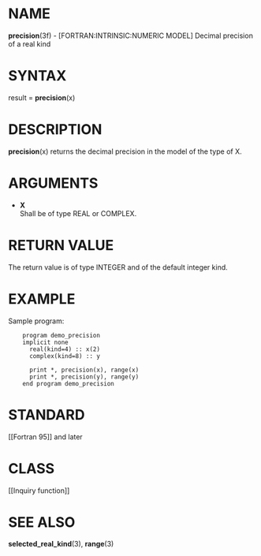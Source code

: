 # NAME

**precision**(3f) - \[FORTRAN:INTRINSIC:NUMERIC MODEL\] Decimal
precision of a real kind

# SYNTAX

result = **precision**(x)

# DESCRIPTION

**precision**(x) returns the decimal precision in the model of the type
of X.

# ARGUMENTS

  - **X**  
    Shall be of type REAL or COMPLEX.

# RETURN VALUE

The return value is of type INTEGER and of the default integer kind.

# EXAMPLE

Sample program:

``` 
    program demo_precision
    implicit none
      real(kind=4) :: x(2)
      complex(kind=8) :: y

      print *, precision(x), range(x)
      print *, precision(y), range(y)
    end program demo_precision
```

# STANDARD

\[\[Fortran 95\]\] and later

# CLASS

\[\[Inquiry function\]\]

# SEE ALSO

**selected\_real\_kind**(3), **range**(3)
